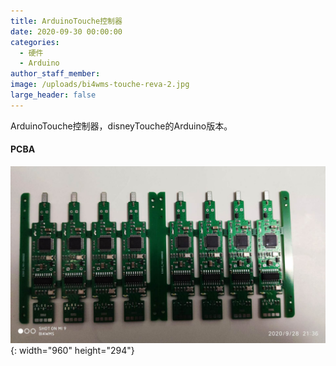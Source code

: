 ```yaml
---
title: ArduinoTouche控制器
date: 2020-09-30 00:00:00
categories:
  - 硬件
  - Arduino
author_staff_member:
image: /uploads/bi4wms-touche-reva-2.jpg
large_header: false
---
```

ArduinoTouche控制器，disneyTouche的Arduino版本。
&nbsp;

#### PCBA

![](/uploads/bi4wms-touche-reva-2.jpg){: width="960" height="294"}